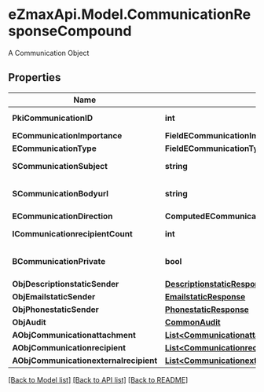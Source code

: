 # eZmaxApi.Model.CommunicationResponseCompound
A Communication Object

## Properties

Name | Type | Description | Notes
------------ | ------------- | ------------- | -------------
**PkiCommunicationID** | **int** | The unique ID of the Communication. | 
**ECommunicationImportance** | **FieldECommunicationImportance** |  | 
**ECommunicationType** | **FieldECommunicationType** |  | 
**SCommunicationSubject** | **string** | The subject of the Communication | 
**SCommunicationBodyurl** | **string** | The url of the body used as body in the Communication | [optional] 
**ECommunicationDirection** | **ComputedECommunicationDirection** |  | 
**ICommunicationrecipientCount** | **int** | The count of Communicationrecipient | 
**BCommunicationPrivate** | **bool** | Whether the Communication is private or not | 
**ObjDescriptionstaticSender** | [**DescriptionstaticResponse**](DescriptionstaticResponse.md) |  | [optional] 
**ObjEmailstaticSender** | [**EmailstaticResponse**](EmailstaticResponse.md) |  | [optional] 
**ObjPhonestaticSender** | [**PhonestaticResponse**](PhonestaticResponse.md) |  | [optional] 
**ObjAudit** | [**CommonAudit**](CommonAudit.md) |  | 
**AObjCommunicationattachment** | [**List&lt;CommunicationattachmentResponseCompound&gt;**](CommunicationattachmentResponseCompound.md) |  | 
**AObjCommunicationrecipient** | [**List&lt;CommunicationrecipientResponseCompound&gt;**](CommunicationrecipientResponseCompound.md) |  | 
**AObjCommunicationexternalrecipient** | [**List&lt;CommunicationexternalrecipientResponseCompound&gt;**](CommunicationexternalrecipientResponseCompound.md) |  | 

[[Back to Model list]](../README.md#documentation-for-models) [[Back to API list]](../README.md#documentation-for-api-endpoints) [[Back to README]](../README.md)

